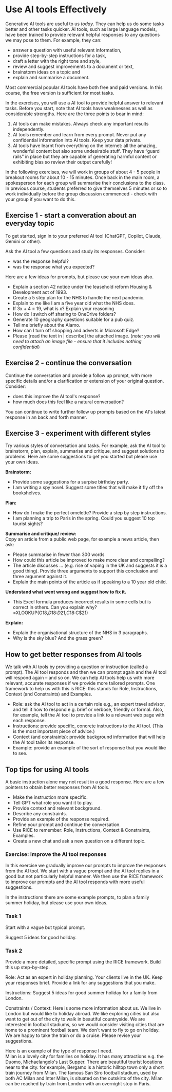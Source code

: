 # Use AI tools Effectively

Generative AI tools are useful to us _today_. They can help us do some tasks better and other tasks quicker.  AI tools, such as large language models, have been trained to provide relevant helpful responses to any questions we may pose to them.  For example, they can:
* answer a question with useful relevant information, 
* provide step-by-step instructions for a task,
* draft a letter with the right tone and style,
* review and suggest improvements to a document or text,
* brainstorm ideas on a topic and
* explain and summarise a document.

Most commercial popular AI tools have both free and paid versions.  In this course, the free version is sufficient for most tasks. 

In the exercises, you will use a AI tool to provide helpful answer to relevant tasks.  Before you start, note that AI tools have weaknesses as well as considerable strengths.  Here are the three points to bear in mind:
1. AI tools can make mistakes. Always check any important results independently.
2. AI tools remember and learn from every prompt. Never put any confidential information into AI tools. Keep your data private.
3. AI tools have learnt from everything on the internet: all the amazing, wonderful content but also some undesirable stuff. They have “guard rails” in place but they are capable of generating harmful content or exhibiting bias so review their output carefully!

In the following exercises, we will work in groups of about 4 - 5 people in breakout rooms for about 10 - 15 minutes. Once back in the main room, a spokesperson for each group will summarise their conclusions to the class.  In previous course, students preferred to give themselves 5 minutes or so to work individually before the group discussion commenced - check with your group if you want to do this. 

## Exercise 1 - start a converation about an everyday topic

To get started, sign in to your preferred AI tool (ChatGPT, Copilot, Claude, Gemini or other).

Ask the AI tool a few questions and study its responses.  Consider:
* was the response helpful?  
* was the response what you expected?

Here are a few ideas for prompts, but please use your own ideas also.
* Explain a section 42 notice under the leasehold reform Housing & Development act of 1993.
* Create a 5 step plan for the NHS to handle the next pandemic.
* Explain to me like I am a five year old what the NHS does.
* If 3x + 4 = 19, what is x?  Explain your reasoning
* How do I switch off sharing to OneDrive folders?
* Generate 10 geography questions suitable for a pub quiz.
* Tell me briefly about the Alamo.
* How can I turn off shopping and adverts in Microsoft Edge?
* Please [read the text in | describe] the attached image. (_note: you will need to attach an image file - ensure that it includes nothing confidential_)

## Exercise 2 - continue the conversation

Continue the conversation and provide a follow up prompt, with more specific details and/or a clarification or extension of your original question.  Consider:
* does this improve the AI tool's response?
* how much does this feel like a natural conversation?

You can continue to write further follow up prompts based on the AI's latest response in an back and forth manner.

## Exercise 3 - experiment with different styles 

Try various styles of conversation and tasks.  For example, ask the AI tool to brainstorm, plan, explain, summarise and critique, and suggest solutions to problems. Here are some suggestions to get you started but please use your own ideas.

**Brainstorm:**  
* Provide some suggestions for a surpise birthday party.  
* I am writing a spy novel. Suggest some titles that will make it fly off the bookshelves. 

**Plan:**  
* How do I make the perfect omelette?  Provide a step by step instructions.
* I am planning a trip to Paris in the spring.  Could you suggest 10 top tourist sights?

**Summarise and critique/ review:**  
Copy an article from a public web page, for example a news article, then ask:  
* Please summarise in fewer than 300 words
* How could this article be improved to make more clear and compelling?
* The article discusses ... (e.g. rise of vaping in the UK and suggests it is a good thing).  Provide three arguments to support this conclusion and three argument against it.
* Explain the main points of the article as if speaking to a 10 year old child.

**Understand what went wrong and suggest how to fix it.** 
* This Excel formula produces incorrect results in some cells but is correct in others.  Can you explain why?  
=XLOOKUP(G18,$D$18:$D$21,$C18:$C$21)  

**Explain:**  
* Explain the organisational structure of the NHS in 3 paragraphs.
* Why is the sky blue?  And the grass green?

## How to get better responses from AI tools

We talk with AI tools by providing a question or instruction (called a prompt). The AI tool responds and then we can prompt again and the AI tool will respond again – and so on.  We can help AI tools help us with more relevant, accurate responses if we provide more tailored prompts. One framework to help us with this is RICE: this stands for Role, Instructions, Context (and Constraints) and Examples. 
* Role: ask the AI tool to act in a certain role e.g., an expert travel advisor, and tell it how to respond e.g. brief or verbose, friendly or formal. Also, for example, tell the AI tool to provide a link to a relevant web page with each response.
* Instructions: provide specific, concrete instructions to the AI tool. (This is the most important piece of advice.)
* Context (and constraints): provide background information that will help the AI tool tailor its response.
* Example: provide an example of the sort of response that you would like to see. 

## Top tips for using AI tools

A basic instruction alone may not result in a good response.  Here are a few pointers to obtain better responses from AI tools.

* Make the instruction more specific.
* Tell GPT what role you want it to play.
* Provide context and relevant background.
* Describe any constraints.
* Provide an example of the response required.
* Refine your prompt and continue the conversation.
* Use RICE to remember: Role, Instructions, Context & Constraints, Examples.
* Create a new chat and ask a new question on a different topic.

### Exercise: Improve the AI tool responses

In this exercise we gradually improve our prompts to improve the responses from the AI tool.  We start with a vague prompt and the AI tool replies in a good but not particularly helpful manner. We then use the RICE framework to improve our prompts and the AI tool responds with more useful suggestions.

In the instructions there are some example prompts, to plan a family summer holiday, but please use your own ideas. 

### Task 1 
Start with a vague but typical prompt.

Suggest 5 ideas for good holiday.

### Task  2
Provide a more detailed, specific prompt using the RICE framework. Build this up step-by-step.

Role: Act as an expert in holiday planning.  Your clients live in the UK.  Keep your responses brief. Provide a link for any suggestions that you make.

Instructions: Suggest 5 ideas for good summer holiday for a family from London.

Constraints / Context:  Here is some more information about us. We live in London but would like to holiday abroad. We like exploring cities but also want to get out of the city to walk in beautiful countryside. We are interested in football stadiums, so we would consider visiting cities that are home to a prominent football team. We don't want to fly to go on holiday.  We are happy to take the train or do a cruise.   Please revise your suggestions.

Here is an example of the type of response I need.  
Milan is a lovely city for families on holiday.  It has many attractions e.g. the Duomo, Michaelangelo's Last Supper.  There are beautiful tourist locations near to the city. for example, Bergamo is a historic hilltop town only a short train journey from Milan.  The famous San Siro football stadium, used by both AC Milan and Inter Milan, is situated on the outskirts of the city.  Milan can be reached by train from London with an overnight stop in Paris.
